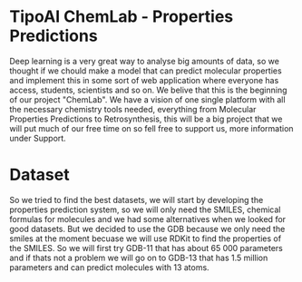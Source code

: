 # TipoAI ChemLab - Properties Predictions
Deep learning is a very great way to analyse big amounts of data, so we thought if we chould make a model that can predict molecular properties and implement this in some sort of web application where everyone has access, students, scientists and so on. We belive that this is the beginning of our project "ChemLab". We have a vision of one single platform with all the necessary chemistry tools needed, everything from Molecular Properties Predictions to Retrosynthesis, this will be a big project that we will put much of our free time on so fell free to support us, more information under Support.

# Dataset

So we tried to find the best datasets, we will start by developing the properties prediction system, so we will only need the SMILES, chemical formulas for molecules and we had some alternatives when we looked for good datasets. But we decided to use the GDB because we only need the smiles at the moment becuase we will use RDKit to find the properties of the SMILES. So we will first try GDB-11 that has about 65 000 parameters and if thats not a problem we will go on to GDB-13 that has 1.5 million parameters and can predict molecules with 13 atoms.


